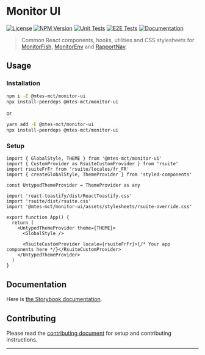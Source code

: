 # Monitor UI

[![License][img-license]][lnk-license] [![NPM Version][img-npm]][lnk-npm]
[![Unit Tests][img-unit-tests]][lnk-unit-tests] [![E2E Tests][img-e2e-tests]][lnk-e2e-tests]
[![Documentation][img-documentation]][lnk-documentation]

> Common React components, hooks, utilities and CSS stylesheets for [MonitorFish][lnk-github-monitorfish],
> [MonitorEnv][lnk-github-monitorenv] and [RapportNav][lnk-github-rapportnav].

## Usage

### Installation

```sh
npm i -E @mtes-mct/monitor-ui
npx install-peerdeps @mtes-mct/monitor-ui
```

or

```sh
yarn add -E @mtes-mct/monitor-ui
npx install-peerdeps @mtes-mct/monitor-ui
```

### Setup

```tsx
import { GlobalStyle, THEME } from '@mtes-mct/monitor-ui'
import { CustomProvider as RsuiteCustomProvider } from 'rsuite'
import rsuiteFrFr from 'rsuite/locales/fr_FR'
import { createGlobalStyle, ThemeProvider } from 'styled-components'

const UntypedThemeProvider = ThemeProvider as any

import 'react-toastify/dist/ReactToastify.css'
import 'rsuite/dist/rsuite.css'
import '@mtes-mct/monitor-ui/assets/stylesheets/rsuite-override.css'

export function App() {
  return (
    <UntypedThemeProvider theme={THEME}>
      <GlobalStyle />

      <RsuiteCustomProvider locale={rsuiteFrFr}>{/* Your app components here */}</RsuiteCustomProvider>
    </UntypedThemeProvider>
  )
}
```

## Documentation

Here is [the Storybook documentation][lnk-documentation].

## Contributing

Please read the [contributing document](CONTRIBUTING.md) for setup and contributing instructions.

---

[img-documentation]: https://img.shields.io/badge/StoryBook-Docs-007ec6?logo=storybook&style=for-the-badge
[img-e2e-tests]:
  https://img.shields.io/endpoint?url=https://cloud.cypress.io/badge/simple/qnpjm2/main&label=E2E&logo=cypress&style=for-the-badge
[img-license]: https://img.shields.io/github/license/MTES-MCT/monitor-ui?style=for-the-badge
[img-npm]: https://img.shields.io/npm/v/@mtes-mct/monitor-ui?style=for-the-badge
[img-unit-tests]:
  https://img.shields.io/github/actions/workflow/status/MTES-MCT/monitor-ui/check.yml?branch=main&label=Unit&style=for-the-badge
[lnk-documentation]: https://mtes-mct.github.io/monitor-ui/?path=/docs/introduction--documentation
[lnk-e2e-tests]: https://cloud.cypress.io/projects/qnpjm2/runs
[lnk-e2e-tests]: https://cloud.cypress.io/projects/qnpjm2/runs
[lnk-github-monitorenv]: https://github.com/MTES-MCT/monitorenv
[lnk-github-monitorfish]: https://github.com/MTES-MCT/monitorfish
[lnk-github-rapportnav]: https://github.com/MTES-MCT/rapportnav2
[lnk-license]: https://github.com/MTES-MCT/monitor-ui/blob/main/LICENSE
[lnk-npm]: https://www.npmjs.com/package/@mtes-mct/monitor-ui
[lnk-unit-tests]: https://github.com/MTES-MCT/monitor-ui/actions?query=branch%3Amain++
